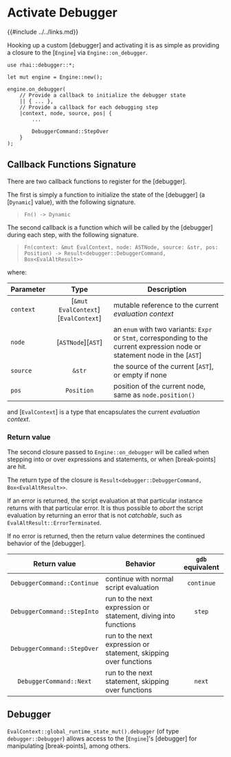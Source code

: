 Activate Debugger
=================

{{#include ../../links.md}}

Hooking up a custom [debugger] and activating it is as simple as providing a closure to the
[`Engine`] via `Engine::on_debugger`.

```rust,no_run
use rhai::debugger::*;

let mut engine = Engine::new();

engine.on_debugger(
    // Provide a callback to initialize the debugger state
    || { ... },
    // Provide a callback for each debugging step
    |context, node, source, pos| {
        ...

        DebuggerCommand::StepOver
    }
);
```


Callback Functions Signature
----------------------------

There are two callback functions to register for the [debugger].

The first is simply a function to initialize the state of the [debugger] (a [`Dynamic`] value),
with the following signature.

> `Fn() -> Dynamic`

The second callback is a function which will be called by the [debugger] during each step, with the
following signature.

> `Fn(context: &mut EvalContext, node: ASTNode, source: &str, pos: Position) -> Result<debugger::DebuggerCommand, Box<EvalAltResult>>`

where:

| Parameter |                Type                 | Description                                                                                                                  |
| --------- | :---------------------------------: | ---------------------------------------------------------------------------------------------------------------------------- |
| `context` | [`&mut EvalContext`][`EvalContext`] | mutable reference to the current _evaluation context_                                                                        |
| `node`    |         [`ASTNode`][`AST`]          | an `enum` with two variants: `Expr` or `Stmt`, corresponding to the current expression node or statement node in the [`AST`] |
| `source`  |               `&str`                | the source of the current [`AST`], or empty if none                                                                          |
| `pos`     |             `Position`              | position of the current node, same as `node.position()`                                                                      |

and [`EvalContext`] is a type that encapsulates the current _evaluation context_.

### Return value

The second closure passed to `Engine::on_debugger` will be called when stepping into or over expressions
and statements, or when [break-points] are hit.

The return type of the closure is `Result<debugger::DebuggerCommand, Box<EvalAltResult>>`.

If an error is returned, the script evaluation at that particular instance returns with that particular error.
It is thus possible to _abort_ the script evaluation by returning an error that is not _catchable_,
such as `EvalAltResult::ErrorTerminated`.

If no error is returned, then the return value determines the continued behavior of the [debugger].

|        Return value         | Behavior                                                         | `gdb` equivalent |
| :-------------------------: | ---------------------------------------------------------------- | :--------------: |
| `DebuggerCommand::Continue` | continue with normal script evaluation                           |    `continue`    |
| `DebuggerCommand::StepInto` | run to the next expression or statement, diving into functions   |      `step`      |
| `DebuggerCommand::StepOver` | run to the next expression or statement, skipping over functions |                  |
|   `DebuggerCommand::Next`   | run to the next statement, skipping over functions               |      `next`      |


Debugger
--------

`EvalContext::global_runtime_state_mut().debugger` (of type `debugger::Debugger`) allows access to
the [`Engine`]'s [debugger] for manipulating [break-points], among others.
